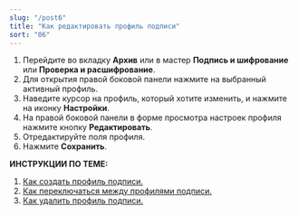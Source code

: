 ```yaml
---
slug: "/post6"
title: "Как редактировать профиль подписи"
sort: "06"
---
```



1. Перейдите во вкладку **Архив** или в мастер **Подпись и шифрование** или **Проверка и расшифрование**.
2. Для открытия правой боковой панели нажмите на выбранный активный профиль.
3. Наведите курсор на профиль, который хотите изменить, и нажмите на иконку **Настройки**.
4. На правой боковой панели в форме просмотра настроек профиля нажмите кнопку **Редактировать**. 
5. Отредактируйте поля профиля.
6. Нажмите **Сохранить**.

**ИНСТРУКЦИИ ПО ТЕМЕ:**  
1. [Как создать профиль подписи.](https://docs.cryptoarm.ru/07-v3.2.9/004-documents/02-create-profile)  
2. [Как переключаться между профилями подписи.](https://docs.cryptoarm.ru/07-v3.2.9/004-documents/08-select-profile)  
3. [Как удалить профиль подписи.](https://docs.cryptoarm.ru/07-v3.2.9/004-documents/07-delete-profile-sign)  
